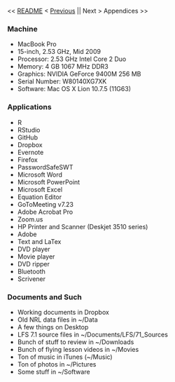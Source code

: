 << [README](https://github.com/vmsmith/mac2linux/blob/master/README.md) < [Previous](https://github.com/vmsmith/mac2linux/blob/master/README.md) || Next > Appendices >>

### Machine

* MacBook Pro
* 15-inch, 2.53 GHz, Mid 2009
* Processor: 2.53 GHz Intel Core 2 Duo  
* Memory: 4 GB 1067 MHz DDR3  
* Graphics: NVIDIA GeForce 9400M 256 MB  
* Serial Number: W80140XG7XK  
* Software: Mac OS X Lion 10.7.5 (11G63)  

### Applications  

* R  
* RStudio  
* GitHub
* Dropbox
* Evernote  
* Firefox  
* PasswordSafeSWT  
* Microsoft Word  
* Microsoft PowerPoint  
* Microsoft Excel
* Equation Editor  
* GoToMeeting v7.23  
* Adobe Acrobat Pro  
* Zoom.us  
* HP Printer and Scanner (Deskjet 3510 series)   
* Adobe  
* Text and LaTex  
* DVD player  
* Movie player  
* DVD ripper  
* Bluetooth
* Scrivener

### Documents and Such
 
* Working documents in Dropbox  
* Old NRL data files in ~/Data  
* A few things on Desktop  
* LFS 7.1 source files in ~/Documents/LFS/71_Sources  
* Bunch of stuff to review in ~/Downloads  
* Bunch of flying lesson videos in ~/Movies  
* Ton of music in iTunes (~/Music)  
* Ton of photos in ~/Pictures  
* Some stuff in ~/Software  
 




 



 
